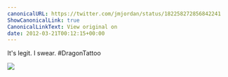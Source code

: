 ```yaml
---
canonicalURL: https://twitter.com/jmjordan/status/182258272856842241
ShowCanonicalLink: true
CanonicalLinkText: View original on
date: 2012-03-21T00:12:15+00:00
---
```

It's legit. I swear. #DragonTattoo

![](/images/182258272856842241-AoeC7vtCIAAqG8b.jpg)